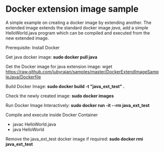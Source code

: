 # Docker extension image sample

A simple example on creating a docker image by extending another. The extended image extends the standard docker image *java*, add a simple HelloWorld.java program which can be compiled and executed from the new extended image.

Prerequisite: Install Docker

Get java docker image: **sudo docker pull java**

Get the Docker image for java extension image: wget https://raw.github.com/jubyrajan/samples/master/DockerExtendImageSampleJava/Dockerfile

Build Docker Image: **sudo docker build -t "java_ext_test" .**

Check the newly created image: **sudo docker images**

Run Docker Image Interactively: **sudo docker run -it --rm java_ext_test**

Compile and execute inside Docker Container

- javac HelloWorld.java
- java HelloWorld


Remove the java_ext_test docker image if required: **sudo docker rmi java_ext_test**
